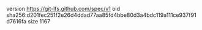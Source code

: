 version https://git-lfs.github.com/spec/v1
oid sha256:d201fec251f2e26d4ddad77aa85fd4bbe80d3a4bdc119a111ce937f91d7616fa
size 1167
